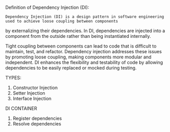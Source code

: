 Definition of Dependency Injection (DI):

    Dependency Injection (DI) is a design pattern in software engineering used to achieve loose coupling between components
 by externalizing their dependencies. In DI, dependencies are injected into a component from the outside rather than being 
 instantiated internally.

Tight coupling between components can lead to code that is difficult to maintain, test, and refactor. Dependency injection addresses 
these issues by promoting loose coupling, making components more modular and independent. DI enhances the flexibility and testability 
of code by allowing dependencies to be easily replaced or mocked during testing.

TYPES:
1. Constructor Injection
2. Setter Injection
3. Interface Injection


DI CONTAINER
1. Register dependencies
2. Resolve dependencies

